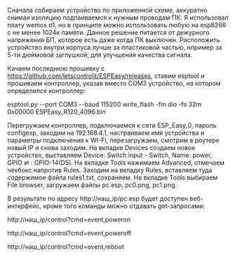 Сначала собираем устройство по приложенной схеме, аккуратно снимая изоляцию подпаиваемся к нужным проводам ПК. Я использовал плату wemos d1, но в принципе можно использовать любую на esp8266 с не менее 1024к памяти. Данное решение питается от дежурного напряжения БП, которое есть даже когда ПК выключен. Расположить устройство внутри корпуса лучше за пластиковой частью, нпример за 5-ти дюймовой заглушкой, для улучшения качества сигнала.

Качаем последнюю прошивку с https://github.com/letscontrolit/ESPEasy/releases, ставим esptool и прошиваем контроллер, указав вместо COM3 устройство, на котором определился контроллер:

esptool.py --port COM3 --baud 115200 write_flash -fm dio -fs 32m 0x00000 ESPEasy_R120_4096.bin 

Перегружаем контроллер, подключаемся к сети ESP_Easy_0, пароль configesp, заходим на 192.168.4.1, настраиваем имя устройства и параметры подключения к WI-FI, перезагружаем, смотрим в роутере новый IP и снова заходим. На вкладке Devices создаем новое устройство, выставляем Device:	Switch input - Switch, Name: power, GPIO ⇄ : GPIO-14(D5). На вкладке Tools нажимаем Advanced, отмечаем чекбокс напротив Rules. Заходим на вкладку Rules, вставляем туда содержимое файла rules1.txt, сохраняем. На вкладке Tools выбираем File browser, загружаем файлы pc.esp, pc0.png, pc1.png. 

В результате по адресу http://наш_ip/pc.esp будет доступен веб-интерфейс, кроме того команды можно отдавать get-запросами:

http://наш_ip/control?cmd=event,poweron

http://наш_ip/control?cmd=event,poweroff

http://наш_ip/control?cmd=event,reboot

